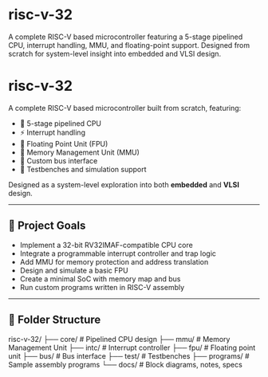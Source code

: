 # risc-v-32
 A complete RISC-V based microcontroller featuring a 5-stage pipelined CPU, interrupt handling, MMU, and floating-point support. Designed from scratch for system-level insight into embedded and VLSI design.
# risc-v-32

A complete RISC-V based microcontroller built from scratch, featuring:

- 🧠 5-stage pipelined CPU
- ⚡ Interrupt handling
- 🧮 Floating Point Unit (FPU)
- 🧭 Memory Management Unit (MMU)
- 🔌 Custom bus interface
- 🧪 Testbenches and simulation support

Designed as a system-level exploration into both **embedded** and **VLSI** design.

---

## 🚀 Project Goals

- Implement a 32-bit RV32IMAF-compatible CPU core
- Integrate a programmable interrupt controller and trap logic
- Add MMU for memory protection and address translation
- Design and simulate a basic FPU
- Create a minimal SoC with memory map and bus
- Run custom programs written in RISC-V assembly

---

## 📁 Folder Structure


risc-v-32/
├── core/         # Pipelined CPU design
├── mmu/          # Memory Management Unit
├── intc/         # Interrupt controller
├── fpu/          # Floating point unit
├── bus/          # Bus interface
├── test/         # Testbenches
├── programs/     # Sample assembly programs
└── docs/         # Block diagrams, notes, specs
